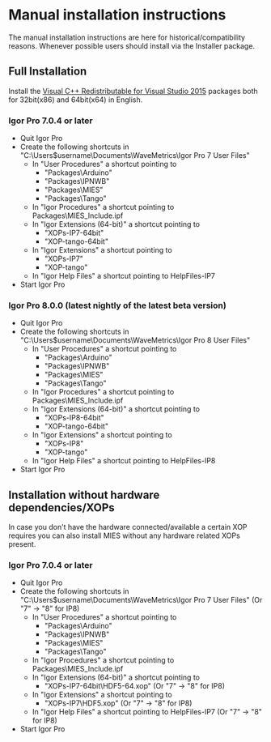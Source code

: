 # Manual installation instructions

The manual installation instructions are here for historical/compatibility
reasons. Whenever possible users should install via the Installer package.

## Full Installation

Install the [Visual C++ Redistributable for Visual Studio 2015](https://www.microsoft.com/en-us/download/details.aspx?id=48145)
packages both for 32bit(x86) and 64bit(x64) in English.

### Igor Pro 7.0.4 or later

* Quit Igor Pro
* Create the following shortcuts in "C:\Users\$username\Documents\WaveMetrics\Igor Pro 7 User Files"
  * In "User Procedures" a shortcut pointing to
    * "Packages\Arduino"
    * "Packages\IPNWB"
    * "Packages\MIES"
    * "Packages\Tango"
  * In "Igor Procedures" a shortcut pointing to Packages\MIES_Include.ipf
  * In "Igor Extensions (64-bit)" a shortcut pointing to
    * "XOPs-IP7-64bit"
    * "XOP-tango-64bit"
  * In "Igor Extensions" a shortcut pointing to
    * "XOPs-IP7"
    * "XOP-tango"
  * In "Igor Help Files" a shortcut pointing to HelpFiles-IP7
* Start Igor Pro

### Igor Pro 8.0.0 (latest nightly of the latest beta version)

* Quit Igor Pro
* Create the following shortcuts in "C:\Users\$username\Documents\WaveMetrics\Igor Pro 8 User Files"
  * In "User Procedures" a shortcut pointing to
    * "Packages\Arduino"
    * "Packages\IPNWB"
    * "Packages\MIES"
    * "Packages\Tango"
  * In "Igor Procedures" a shortcut pointing to Packages\MIES_Include.ipf
  * In "Igor Extensions (64-bit)" a shortcut pointing to
    * "XOPs-IP8-64bit"
    * "XOP-tango-64bit"
  * In "Igor Extensions" a shortcut pointing to
    * "XOPs-IP8"
    * "XOP-tango"
  * In "Igor Help Files" a shortcut pointing to HelpFiles-IP8
* Start Igor Pro

## Installation without hardware dependencies/XOPs

In case you don't have the hardware connected/available a certain XOP requires
you can also install MIES without any hardware related XOPs present.

### Igor Pro 7.0.4 or later

* Quit Igor Pro
* Create the following shortcuts in "C:\Users\$username\Documents\WaveMetrics\Igor Pro 7 User Files" (Or "7" -> "8" for IP8)
  * In "User Procedures" a shortcut pointing to
    * "Packages\Arduino"
    * "Packages\IPNWB"
    * "Packages\MIES"
    * "Packages\Tango"
  * In "Igor Procedures" a shortcut pointing to Packages\MIES_Include.ipf
  * In "Igor Extensions (64-bit)" a shortcut pointing to
    * "XOPs-IP7-64bit\HDF5-64.xop" (Or "7" -> "8" for IP8)
  * In "Igor Extensions" a shortcut pointing to
    * "XOPs-IP7\HDF5.xop" (Or "7" -> "8" for IP8)
  * In "Igor Help Files" a shortcut pointing to HelpFiles-IP7 (Or "7" -> "8" for IP8)
* Start Igor Pro
